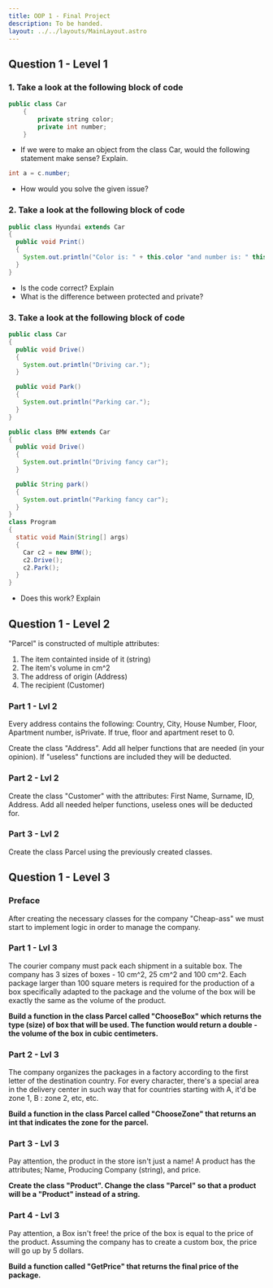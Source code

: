 ```yaml
---
title: OOP 1 - Final Project
description: To be handed.
layout: ../../layouts/MainLayout.astro
---
```


## Question 1 - Level 1

### 1. Take a look at the following block of code

```java
public class Car
    {
        private string color;
        private int number;
    }
```

* If we were to make an object from the class Car, would the following statement make sense? Explain.

```java
int a = c.number;
```

* How would you solve the given issue?

### 2. Take a look at the following block of code

```java
public class Hyundai extends Car
{
  public void Print()
  {
    System.out.println("Color is: " + this.color "and number is: " this.number);
  }
}
```

* Is the code correct? Explain
* What is the difference between protected and private?

### 3. Take a look at the following block of code

```java
public class Car 
{
  public void Drive()
  {
    System.out.println("Driving car.");
  }

  public void Park()
  {
    System.out.println("Parking car.");
  }
}

public class BMW extends Car
{
  public void Drive()
  {
    System.out.println("Driving fancy car");
  }

  public String park()
  {
    System.out.println("Parking fancy car");
  }
} 
class Program
{
  static void Main(String[] args)
  {
    Car c2 = new BMW();
    c2.Drive();
    c2.Park();
  }
}
```

* Does this work? Explain

## Question 1 - Level 2

"Parcel" is constructed of multiple attributes:

1. The item containted inside of it (string)
2. The item's volume in cm^2
3. The address of origin (Address)
4. The recipient (Customer)

### Part 1 - Lvl 2

Every address contains the following: Country, City, House Number, Floor, Apartment number, isPrivate. If true, floor and apartment reset to 0.

Create the class "Address". Add all helper functions that are needed (in your opinion). If "useless" functions are included they will be deducted.

### Part 2 - Lvl 2

Create the class "Customer" with the attributes: First Name, Surname, ID, Address.
Add all needed helper functions, useless ones will be deducted for.

### Part 3 - Lvl 2

Create the class Parcel using the previously created classes.

## Question 1 - Level 3

### Preface

After creating the necessary classes for the company "Cheap-ass" we must start to implement logic in order to manage the company.

### Part 1 - Lvl 3

The courier company must pack each shipment in a suitable box. The company has 3 sizes of boxes - 10 cm^2, 25 cm^2 and 100 cm^2.
Each package larger than 100 square meters is required for the production of a box specifically adapted to the package and the volume of the box will be exactly the same as the volume of the product.

**Build a function in the class Parcel called "ChooseBox" which returns the type (size) of box that will be used. The function would return a double - the volume of the box in cubic centimeters.**

### Part 2 - Lvl 3

The company organizes the packages in a factory according to the first letter of the destination country.
For every character, there's a special area in the delivery center in such way that for countries starting with A, it'd be zone 1, B : zone 2, etc, etc.

**Build a function in the class Parcel called "ChooseZone" that returns an int that indicates the zone for the parcel.**

### Part 3 - Lvl 3

Pay attention, the product in the store isn't just a name! A product has the attributes; Name, Producing Company (string), and price.

**Create the class "Product". Change the class "Parcel" so that a product will be a "Product" instead of a string.**

### Part 4 - Lvl 3

Pay attention, a Box isn't free! the price of the box is equal to the price of the product. Assuming the company has to create a custom box, the price will go up by 5 dollars.

**Build a function called "GetPrice" that returns the final price of the package.**
